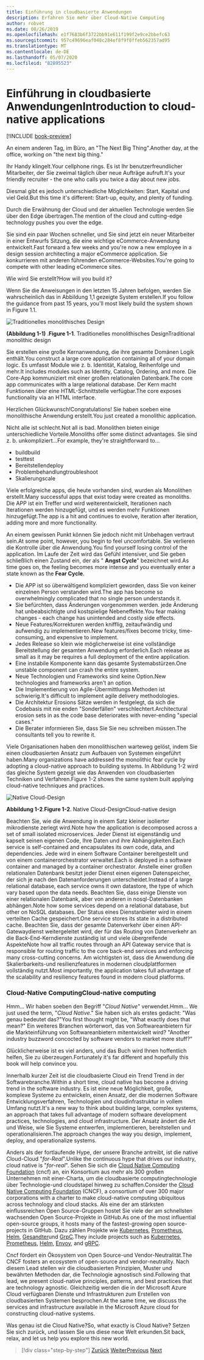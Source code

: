 ```yaml
---
title: Einführung in cloudbasierte Anwendungen
description: Erfahren Sie mehr über Cloud-Native Computing
author: robvet
ms.date: 08/26/2019
ms.openlocfilehash: e1f7683b6f3722bb91e611f199f2e9ce2bbefc63
ms.sourcegitcommit: 957c49696eaf048c284ef8f9f8ffeb562357ad95
ms.translationtype: MT
ms.contentlocale: de-DE
ms.lasthandoff: 05/07/2020
ms.locfileid: "82895523"
---
```

# <a name="introduction-to-cloud-native-applications"></a><span data-ttu-id="dee1c-103">Einführung in cloudbasierte Anwendungen</span><span class="sxs-lookup"><span data-stu-id="dee1c-103">Introduction to cloud-native applications</span></span>

[!INCLUDE [book-preview](../../../includes/book-preview.md)]

<span data-ttu-id="dee1c-104">An einem anderen Tag, im Büro, an "The Next Big Thing".</span><span class="sxs-lookup"><span data-stu-id="dee1c-104">Another day, at the office, working on "the next big thing."</span></span>

<span data-ttu-id="dee1c-105">Ihr Handy klingelt.</span><span class="sxs-lookup"><span data-stu-id="dee1c-105">Your cellphone rings.</span></span> <span data-ttu-id="dee1c-106">Es ist Ihr benutzerfreundlicher Mitarbeiter, der Sie zweimal täglich über neue Aufträge aufruft.</span><span class="sxs-lookup"><span data-stu-id="dee1c-106">It's your friendly recruiter - the one who calls you twice a day about new jobs.</span></span>

<span data-ttu-id="dee1c-107">Diesmal gibt es jedoch unterschiedliche Möglichkeiten: Start, Kapital und viel Geld.</span><span class="sxs-lookup"><span data-stu-id="dee1c-107">But this time it's different: Start-up, equity, and plenty of funding.</span></span>

<span data-ttu-id="dee1c-108">Durch die Erwähnung der Cloud und der aktuellen Technologie werden Sie über den Edge übertragen.</span><span class="sxs-lookup"><span data-stu-id="dee1c-108">The mention of the cloud and cutting-edge technology pushes you over the edge.</span></span>

<span data-ttu-id="dee1c-109">Sie sind ein paar Wochen schneller, und Sie sind jetzt ein neuer Mitarbeiter in einer Entwurfs Sitzung, die eine wichtige eCommerce-Anwendung entwickelt.</span><span class="sxs-lookup"><span data-stu-id="dee1c-109">Fast forward a few weeks and you're now a new employee in a design session architecting a major eCommerce application.</span></span> <span data-ttu-id="dee1c-110">Sie konkurrieren mit anderen führenden eCommerce-Websites.</span><span class="sxs-lookup"><span data-stu-id="dee1c-110">You're going to compete with other leading eCommerce sites.</span></span>

<span data-ttu-id="dee1c-111">Wie wird Sie erstellt?</span><span class="sxs-lookup"><span data-stu-id="dee1c-111">How will you build it?</span></span>

<span data-ttu-id="dee1c-112">Wenn Sie die Anweisungen in den letzten 15 Jahren befolgen, werden Sie wahrscheinlich das in Abbildung 1,1 gezeigte System erstellen.</span><span class="sxs-lookup"><span data-stu-id="dee1c-112">If you follow the guidance from past 15 years, you'll most likely build the system shown in Figure 1.1.</span></span>

![Traditionelles monolithisches Design](./media/monolithic-design.png)

<span data-ttu-id="dee1c-114">**(Abbildung 1-1)** .</span><span class="sxs-lookup"><span data-stu-id="dee1c-114">**Figure 1-1**.</span></span> <span data-ttu-id="dee1c-115">Traditionelles monolithisches Design</span><span class="sxs-lookup"><span data-stu-id="dee1c-115">Traditional monolithic design</span></span>

<span data-ttu-id="dee1c-116">Sie erstellen eine große Kernanwendung, die ihre gesamte Domänen Logik enthält.</span><span class="sxs-lookup"><span data-stu-id="dee1c-116">You construct a large core application containing all of your domain logic.</span></span> <span data-ttu-id="dee1c-117">Es umfasst Module wie z. b. Identität, Katalog, Reihenfolge und mehr.</span><span class="sxs-lookup"><span data-stu-id="dee1c-117">It includes modules such as Identity, Catalog, Ordering, and more.</span></span> <span data-ttu-id="dee1c-118">Die Core-App kommuniziert mit einer großen relationalen Datenbank.</span><span class="sxs-lookup"><span data-stu-id="dee1c-118">The core app communicates with a large relational database.</span></span> <span data-ttu-id="dee1c-119">Der Kern macht Funktionen über eine HTML-Schnittstelle verfügbar.</span><span class="sxs-lookup"><span data-stu-id="dee1c-119">The core exposes functionality via an HTML interface.</span></span>

<span data-ttu-id="dee1c-120">Herzlichen Glückwunsch!</span><span class="sxs-lookup"><span data-stu-id="dee1c-120">Congratulations!</span></span>  <span data-ttu-id="dee1c-121">Sie haben soeben eine monolithische Anwendung erstellt.</span><span class="sxs-lookup"><span data-stu-id="dee1c-121">You just created a monolithic application.</span></span>

<span data-ttu-id="dee1c-122">Nicht alle ist schlecht.</span><span class="sxs-lookup"><span data-stu-id="dee1c-122">Not all is bad.</span></span> <span data-ttu-id="dee1c-123">Monolithen bieten einige unterschiedliche Vorteile.</span><span class="sxs-lookup"><span data-stu-id="dee1c-123">Monoliths offer some distinct advantages.</span></span> <span data-ttu-id="dee1c-124">Sie sind z. b. unkompliziert...</span><span class="sxs-lookup"><span data-stu-id="dee1c-124">For example, they're straightforward to...</span></span>

- <span data-ttu-id="dee1c-125">build</span><span class="sxs-lookup"><span data-stu-id="dee1c-125">build</span></span>
- <span data-ttu-id="dee1c-126">test</span><span class="sxs-lookup"><span data-stu-id="dee1c-126">test</span></span>
- <span data-ttu-id="dee1c-127">Bereitstellen</span><span class="sxs-lookup"><span data-stu-id="dee1c-127">deploy</span></span>
- <span data-ttu-id="dee1c-128">Problembehandlung</span><span class="sxs-lookup"><span data-stu-id="dee1c-128">troubleshoot</span></span>
- <span data-ttu-id="dee1c-129">Skalierung</span><span class="sxs-lookup"><span data-stu-id="dee1c-129">scale</span></span>

<span data-ttu-id="dee1c-130">Viele erfolgreiche apps, die heute vorhanden sind, wurden als Monolithen erstellt.</span><span class="sxs-lookup"><span data-stu-id="dee1c-130">Many successful apps that exist today were created as monoliths.</span></span> <span data-ttu-id="dee1c-131">Die APP ist ein Treffer und wird weiterentwickelt, Iterationen nach Iterationen werden hinzugefügt, und es werden mehr Funktionen hinzugefügt.</span><span class="sxs-lookup"><span data-stu-id="dee1c-131">The app is a hit and continues to evolve, iteration after iteration, adding more and more functionality.</span></span>

<span data-ttu-id="dee1c-132">An einem gewissen Punkt können Sie jedoch nicht mit Unbehagen vertraut sein.</span><span class="sxs-lookup"><span data-stu-id="dee1c-132">At some point, however, you begin to feel uncomfortable.</span></span> <span data-ttu-id="dee1c-133">Sie verlieren die Kontrolle über die Anwendung.</span><span class="sxs-lookup"><span data-stu-id="dee1c-133">You find yourself losing control of the application.</span></span> <span data-ttu-id="dee1c-134">Im Laufe der Zeit wird das Gefühl intensiver, und Sie geben schließlich einen Zustand ein, der als " **Angst Cycle**" bezeichnet wird.</span><span class="sxs-lookup"><span data-stu-id="dee1c-134">As time goes on, the feeling becomes more intense and you eventually enter a state known as the **Fear Cycle**.</span></span>

- <span data-ttu-id="dee1c-135">Die APP ist so überwältigend kompliziert geworden, dass Sie von keiner einzelnen Person verstanden wird.</span><span class="sxs-lookup"><span data-stu-id="dee1c-135">The app has become so overwhelmingly complicated that no single person understands it.</span></span>
- <span data-ttu-id="dee1c-136">Sie befürchten, dass Änderungen vorgenommen werden. jede Änderung hat unbeabsichtigte und kostspielige Nebeneffekte.</span><span class="sxs-lookup"><span data-stu-id="dee1c-136">You fear making changes - each change has unintended and costly side effects.</span></span>
- <span data-ttu-id="dee1c-137">Neue Features/Korrekturen werden knifflig, zeitaufwändig und aufwendig zu implementieren.</span><span class="sxs-lookup"><span data-stu-id="dee1c-137">New features/fixes become tricky, time-consuming, and expensive to implement.</span></span>
- <span data-ttu-id="dee1c-138">Jedes Release so klein wie möglicherweise ist eine vollständige Bereitstellung der gesamten Anwendung erforderlich.</span><span class="sxs-lookup"><span data-stu-id="dee1c-138">Each release as small as it may be requires a full deployment of the entire application.</span></span>
- <span data-ttu-id="dee1c-139">Eine instabile Komponente kann das gesamte Systemabstürzen.</span><span class="sxs-lookup"><span data-stu-id="dee1c-139">One unstable component can crash the entire system.</span></span>
- <span data-ttu-id="dee1c-140">Neue Technologien und Frameworks sind keine Option.</span><span class="sxs-lookup"><span data-stu-id="dee1c-140">New technologies and frameworks aren't an option.</span></span>
- <span data-ttu-id="dee1c-141">Die Implementierung von Agile-Übermittlungs Methoden ist schwierig.</span><span class="sxs-lookup"><span data-stu-id="dee1c-141">It's difficult to implement agile delivery methodologies.</span></span>
- <span data-ttu-id="dee1c-142">Die Architektur Erosions Sätze werden in festgelegt, da sich die Codebasis mit nie enden "Sonderfällen" verschlechtert.</span><span class="sxs-lookup"><span data-stu-id="dee1c-142">Architectural erosion sets in as the code base deteriorates with never-ending "special cases."</span></span>
- <span data-ttu-id="dee1c-143">Die Berater informieren Sie, dass Sie Sie neu schreiben müssen.</span><span class="sxs-lookup"><span data-stu-id="dee1c-143">The consultants tell you to rewrite it.</span></span>

<span data-ttu-id="dee1c-144">Viele Organisationen haben den monolithischen warteweg gelöst, indem Sie einen cloudbasierten Ansatz zum Aufbauen von Systemen eingeführt haben.</span><span class="sxs-lookup"><span data-stu-id="dee1c-144">Many organizations have addressed the monolithic fear cycle by adopting a cloud-native approach to building systems.</span></span> <span data-ttu-id="dee1c-145">In Abbildung 1-2 wird das gleiche System gezeigt wie das Anwenden von cloudbasierten Techniken und Verfahren.</span><span class="sxs-lookup"><span data-stu-id="dee1c-145">Figure 1-2 shows the same system built applying cloud-native techniques and practices.</span></span>

![Native Cloud-Design](./media/cloud-native-design.png)

<span data-ttu-id="dee1c-147">**Abbildung 1-2**.</span><span class="sxs-lookup"><span data-stu-id="dee1c-147">**Figure 1-2**.</span></span> <span data-ttu-id="dee1c-148">Native Cloud-Design</span><span class="sxs-lookup"><span data-stu-id="dee1c-148">Cloud-native design</span></span>

<span data-ttu-id="dee1c-149">Beachten Sie, wie die Anwendung in einem Satz kleiner isolierter mikrodienste zerlegt wird.</span><span class="sxs-lookup"><span data-stu-id="dee1c-149">Note how the application is decomposed across a set of small isolated microservices.</span></span> <span data-ttu-id="dee1c-150">Jeder Dienst ist eigenständig und kapselt seinen eigenen Code, Ihre Daten und ihre Abhängigkeiten.</span><span class="sxs-lookup"><span data-stu-id="dee1c-150">Each service is self-contained and encapsulates its own code, data, and dependencies.</span></span> <span data-ttu-id="dee1c-151">Jede wird in einem Software Container bereitgestellt und von einem containerorchestrator verwaltet.</span><span class="sxs-lookup"><span data-stu-id="dee1c-151">Each is deployed in a software container and managed by a container orchestrator.</span></span> <span data-ttu-id="dee1c-152">Anstelle einer großen relationalen Datenbank besitzt jeder Dienst einen eigenen Datenspeicher, der sich je nach den Datenanforderungen unterscheidet.</span><span class="sxs-lookup"><span data-stu-id="dee1c-152">Instead of a large relational database, each service owns it own datastore, the type of which vary based upon the data needs.</span></span> <span data-ttu-id="dee1c-153">Beachten Sie, dass einige Dienste von einer relationalen Datenbank, aber von anderen in nosql-Datenbanken abhängen.</span><span class="sxs-lookup"><span data-stu-id="dee1c-153">Note how some services depend on a relational database, but other on NoSQL databases.</span></span> <span data-ttu-id="dee1c-154">Der Status eines Dienstanbieter wird in einem verteilten Cache gespeichert.</span><span class="sxs-lookup"><span data-stu-id="dee1c-154">One service stores its state in a distributed cache.</span></span> <span data-ttu-id="dee1c-155">Beachten Sie, dass der gesamte Datenverkehr über einen API-Gatewaydienst weitergeleitet wird, der für das Routing von Datenverkehr an die Back-End-Kerndienste zuständig ist und viele übergreifende Aspekte</span><span class="sxs-lookup"><span data-stu-id="dee1c-155">Note how all traffic routes through an API Gateway service that is responsible for routing traffic to the core back-end services  and enforcing many cross-cutting concerns.</span></span> <span data-ttu-id="dee1c-156">Am wichtigsten ist, dass die Anwendung die Skalierbarkeits-und resilienzfeatures in modernen cloudplattformen vollständig nutzt.</span><span class="sxs-lookup"><span data-stu-id="dee1c-156">Most importantly, the application takes full advantage of the scalability and resiliency features found in modern cloud platforms.</span></span>

### <a name="cloud-native-computing"></a><span data-ttu-id="dee1c-157">Cloud-Native Computing</span><span class="sxs-lookup"><span data-stu-id="dee1c-157">Cloud-native computing</span></span>

<span data-ttu-id="dee1c-158">Hmm... Wir haben soeben den Begriff "*Cloud Native*" verwendet.</span><span class="sxs-lookup"><span data-stu-id="dee1c-158">Hmm... We just used the term, "*Cloud Native*."</span></span> <span data-ttu-id="dee1c-159">Sie haben sich als erstes gedacht: "Was genau bedeutet das?"</span><span class="sxs-lookup"><span data-stu-id="dee1c-159">You first thought might be, "What exactly does that mean?"</span></span> <span data-ttu-id="dee1c-160">Ein weiteres Branchen wörterwort, das von Softwareanbietern für die Markteinführung von Softwareanbietern mitentwickelt wird? "</span><span class="sxs-lookup"><span data-stu-id="dee1c-160">Another industry buzzword concocted by software vendors to market more stuff?"</span></span>

<span data-ttu-id="dee1c-161">Glücklicherweise ist es viel anders, und das Buch wird Ihnen hoffentlich helfen, Sie zu überzeugen.</span><span class="sxs-lookup"><span data-stu-id="dee1c-161">Fortunately it's far different and hopefully this book will help convince you.</span></span>

<span data-ttu-id="dee1c-162">Innerhalb kurzer Zeit ist die cloudbasierte Cloud ein Trend Trend in der Softwarebranche.</span><span class="sxs-lookup"><span data-stu-id="dee1c-162">Within a short time, cloud native has become a driving trend in the software industry.</span></span> <span data-ttu-id="dee1c-163">Es ist eine neue Möglichkeit, große, komplexe Systeme zu entwickeln, einen Ansatz, der die modernen Software Entwicklungsverfahren, Technologien und cloudinfrastruktur in vollem Umfang nutzt.</span><span class="sxs-lookup"><span data-stu-id="dee1c-163">It's a new way to think about building large, complex systems, an approach that takes full advantage of modern software development practices, technologies, and cloud infrastructure.</span></span> <span data-ttu-id="dee1c-164">Der Ansatz ändert die Art und Weise, wie Sie Systeme entwerfen, implementieren, bereitstellen und operationalisieren.</span><span class="sxs-lookup"><span data-stu-id="dee1c-164">The approach changes the way you design, implement, deploy, and operationalize systems.</span></span>

<span data-ttu-id="dee1c-165">Anders als der fortlaufende Hype, der unsere Branche antreibt, ist die native Cloud-Cloud "*for-Real*".</span><span class="sxs-lookup"><span data-stu-id="dee1c-165">Unlike the continuous hype that drives our industry, cloud native is "*for-real*".</span></span> <span data-ttu-id="dee1c-166">Sehen Sie sich die [Cloud Native Computing Foundation](https://www.cncf.io/) (cncf) an, ein Konsortium aus mehr als 300 großen Unternehmen mit einer-Charta, um die cloudbasierte computingtechnologie über Technologie-und cloudstapel hinweg zu schaffen.</span><span class="sxs-lookup"><span data-stu-id="dee1c-166">Consider the [Cloud Native Computing Foundation](https://www.cncf.io/) (CNCF), a consortium of over 300 major corporations with a charter to make cloud-native computing ubiquitous across technology and cloud stacks.</span></span> <span data-ttu-id="dee1c-167">Als eine der am stärksten einflussreichen Open Source-Gruppen hostet Sie viele der am schnellsten wachsenden Open Source-Projekte in GitHub.</span><span class="sxs-lookup"><span data-stu-id="dee1c-167">As one of the most influential open-source groups, it hosts many of the fastest-growing open source-projects in GitHub.</span></span> <span data-ttu-id="dee1c-168">Dazu zählen Projekte wie [Kubernetes](https://kubernetes.io/), [Prometheus](https://prometheus.io/), [Helm](https://helm.sh/), [Gesandter](https://www.envoyproxy.io/)und [GrpC](https://grpc.io/).</span><span class="sxs-lookup"><span data-stu-id="dee1c-168">They include projects such as [Kubernetes](https://kubernetes.io/), [Prometheus](https://prometheus.io/), [Helm](https://helm.sh/), [Envoy](https://www.envoyproxy.io/), and [gRPC](https://grpc.io/).</span></span>

<span data-ttu-id="dee1c-169">Cncf fördert ein Ökosystem von Open Source-und Vendor-Neutralität.</span><span class="sxs-lookup"><span data-stu-id="dee1c-169">The CNCF fosters an ecosystem of open-source and vendor-neutrality.</span></span> <span data-ttu-id="dee1c-170">Nach diesem Lead stellen wir die cloudbasierten Prinzipien, Muster und bewährten Methoden dar, die Technologie agnostisch sind.</span><span class="sxs-lookup"><span data-stu-id="dee1c-170">Following that lead, we present cloud-native principles, patterns, and best practices that are technology agnostic.</span></span> <span data-ttu-id="dee1c-171">Gleichzeitig werden die in der Microsoft Azure Cloud verfügbaren Dienste und Infrastrukturen zum Erstellen von cloudbasierten Systemen besprochen.</span><span class="sxs-lookup"><span data-stu-id="dee1c-171">At the same time, we discuss the services and infrastructure available in the Microsoft Azure cloud for constructing cloud-native systems.</span></span>

<span data-ttu-id="dee1c-172">Was genau ist die Cloud Native?</span><span class="sxs-lookup"><span data-stu-id="dee1c-172">So, what exactly is Cloud Native?</span></span> <span data-ttu-id="dee1c-173">Setzen Sie sich zurück, und lassen Sie uns diese neue Welt erkunden.</span><span class="sxs-lookup"><span data-stu-id="dee1c-173">Sit back, relax, and let us help you explore this new world.</span></span>

>[!div class="step-by-step"]
><span data-ttu-id="dee1c-174">[Zurück](index.md)
>[Weiter](definition.md)</span><span class="sxs-lookup"><span data-stu-id="dee1c-174">[Previous](index.md)
[Next](definition.md)</span></span>
